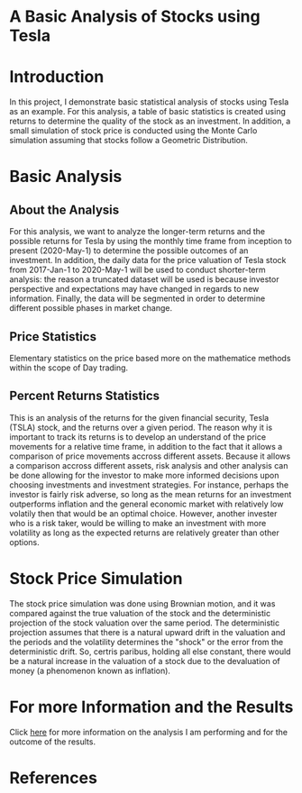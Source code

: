 # A Basic Analysis of Stocks using Tesla

# Introduction
In this project, I demonstrate basic statistical analysis of stocks using Tesla as an example. For this analysis, a table of basic statistics is created using returns to determine the quality of the stock as an investment. In addition, a small simulation of stock price is conducted using the Monte Carlo simulation assuming that stocks follow a Geometric Distribution.

# Basic Analysis 

## About the Analysis 
For this analysis, we want to analyze the longer-term returns and the possible returns for Tesla by using the monthly time frame from inception to present (2020-May-1) to determine the possible outcomes of an investment. In addition, the daily data for the price valuation of Tesla stock from 2017-Jan-1 to 2020-May-1 will be used to conduct shorter-term analysis: the reason a truncated dataset will be used is because investor perspective and expectations may have changed in regards to new information. Finally, the data will be segmented in order to determine different possible phases in market change. 

## Price Statistics
Elementary statistics on the price based more on the mathematice methods within the scope of Day trading. 


## Percent Returns Statistics
This is an analysis of the returns for the given financial security, Tesla (TSLA) stock, and the returns over a given period. The reason why it is important to track its returns is to develop an understand of the price movements for a relative time frame, in addition to the fact that it allows a comparison of price movements accross different assets. Because it allows a comparison accross different assets, risk analysis and other analysis can be done allowing for the investor to make more informed decisions upon choosing investments and investment strategies. For instance, perhaps the investor is fairly risk adverse, so long as the mean returns for an investment outperforms inflation and the general economic market with relatively low volatily then that would be an optimal choice. However, another invester who is a risk taker, would be willing to make an investment with more volatility as long as the expected returns are relatively greater than other options. 


# Stock Price Simulation
The stock price simulation was done using Brownian motion, and it was compared against the true valuation of the stock and the deterministic projection of the stock valuation over the same period. The deterministic projection assumes that there is a natural upward drift in the valuation and the periods and the volatility determines the "shock" or the error from the deterministic drift. So, certris paribus, holding all else constant, there would be a natural increase in the valuation of a stock due to the devaluation of money (a phenomenon known as inflation).

# For more Information and the Results
Click [here](https://cuddlycuddle.github.io/Financial-Analysis-of-Tesla/) for more information on the analysis I am performing and for the outcome of the results.

# References




